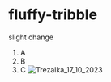 # fluffy-tribble
slight change  
1) A  
2) B  
3) C 
![Trezalka_17_10_2023](https://github.com/adelamusil/fluffy-tribble_AM1/assets/146820712/212bd700-20d2-454b-ad4d-6de47993a4f4)

